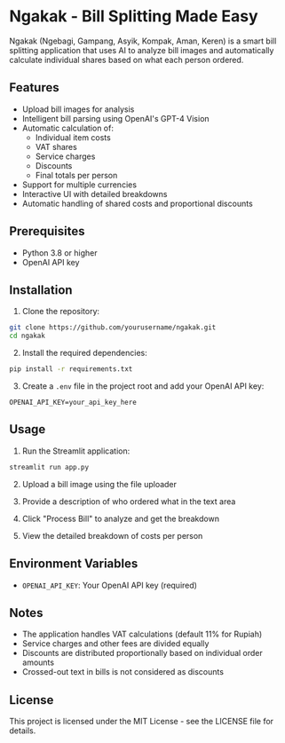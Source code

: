 # Ngakak - Bill Splitting Made Easy

Ngakak (Ngebagi, Gampang, Asyik, Kompak, Aman, Keren) is a smart bill splitting application that uses AI to analyze bill images and automatically calculate individual shares based on what each person ordered.

## Features

- Upload bill images for analysis
- Intelligent bill parsing using OpenAI's GPT-4 Vision
- Automatic calculation of:
  - Individual item costs
  - VAT shares
  - Service charges
  - Discounts
  - Final totals per person
- Support for multiple currencies
- Interactive UI with detailed breakdowns
- Automatic handling of shared costs and proportional discounts

## Prerequisites

- Python 3.8 or higher
- OpenAI API key

## Installation

1. Clone the repository:
```bash
git clone https://github.com/yourusername/ngakak.git
cd ngakak
```

2. Install the required dependencies:
```bash
pip install -r requirements.txt
```

3. Create a `.env` file in the project root and add your OpenAI API key:
```
OPENAI_API_KEY=your_api_key_here
```

## Usage

1. Run the Streamlit application:
```bash
streamlit run app.py
```

2. Upload a bill image using the file uploader

3. Provide a description of who ordered what in the text area

4. Click "Process Bill" to analyze and get the breakdown

5. View the detailed breakdown of costs per person

## Environment Variables

- `OPENAI_API_KEY`: Your OpenAI API key (required)

## Notes

- The application handles VAT calculations (default 11% for Rupiah)
- Service charges and other fees are divided equally
- Discounts are distributed proportionally based on individual order amounts
- Crossed-out text in bills is not considered as discounts

## License

This project is licensed under the MIT License - see the LICENSE file for details. 